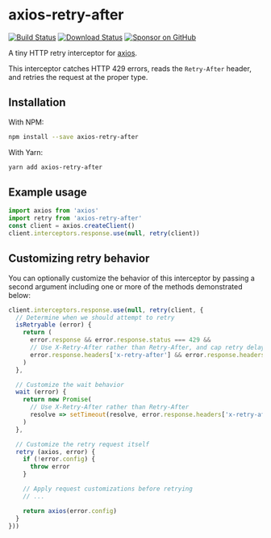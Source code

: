 # axios-retry-after

[![Build Status](https://travis-ci.org/compwright/axios-retry-after.png?branch=master)](https://travis-ci.org/compwright/axios-retry-after)
[![Download Status](https://img.shields.io/npm/dm/axios-retry-after.svg?style=flat-square)](https://www.npmjs.com/package/axios-retry-after)
[![Sponsor on GitHub](https://img.shields.io/static/v1?label=Sponsor&message=❤&logo=GitHub&link=https://github.com/sponsors/compwright)](https://github.com/sponsors/compwright)

A tiny HTTP retry interceptor for [axios](https://www.npmjs.com/package/axios).

This interceptor catches HTTP 429 errors, reads the `Retry-After` header, and retries the request at the proper type.

## Installation

With NPM:

```bash
npm install --save axios-retry-after
```

With Yarn:

```bash
yarn add axios-retry-after
```

## Example usage

```javascript
import axios from 'axios'
import retry from 'axios-retry-after'
const client = axios.createClient()
client.interceptors.response.use(null, retry(client))
```

## Customizing retry behavior

You can optionally customize the behavior of this interceptor by passing a second argument including one or more of the methods demonstrated below:

```javascript
client.interceptors.response.use(null, retry(client, {
  // Determine when we should attempt to retry
  isRetryable (error) {
    return (
      error.response && error.response.status === 429 &&
      // Use X-Retry-After rather than Retry-After, and cap retry delay at 60 seconds
      error.response.headers['x-retry-after'] && error.response.headers['x-retry-after'] <= 60
    )
  },

  // Customize the wait behavior
  wait (error) {
    return new Promise(
      // Use X-Retry-After rather than Retry-After 
      resolve => setTimeout(resolve, error.response.headers['x-retry-after'])
    )
  },

  // Customize the retry request itself
  retry (axios, error) {
    if (!error.config) {
      throw error
    }

    // Apply request customizations before retrying
    // ...

    return axios(error.config)
  }
}))
```
